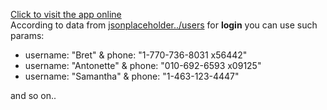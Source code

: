 <a href="https://vue-test-task-smoky.vercel.app/">Click to visit the app online</a><br/>
According to data from <a href="https://jsonplaceholder.typicode.com/users" target="_blank" >jsonplaceholder../users</a> for <b>login</b> you can use such params:
<ul>
<li>username: "Bret" & phone: "1-770-736-8031 x56442"</li>
<li>username: "Antonette" & phone: "010-692-6593 x09125"</li>
<li>username: "Samantha" & phone: "1-463-123-4447"</li>
</ul>
and so on..
